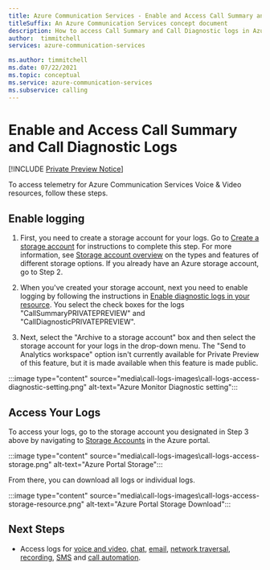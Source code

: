 ```yaml
---
title: Azure Communication Services - Enable and Access Call Summary and Call Diagnostic Logs
titleSuffix: An Azure Communication Services concept document
description: How to access Call Summary and Call Diagnostic logs in Azure Monitor
author:  timmitchell
services: azure-communication-services

ms.author: timmitchell
ms.date: 07/22/2021
ms.topic: conceptual
ms.service: azure-communication-services
ms.subservice: calling
---
```

# Enable and Access Call Summary and Call Diagnostic Logs

[!INCLUDE [Private Preview Notice](../includes/private-preview-include.md)]

To access telemetry for Azure Communication Services Voice & Video resources, follow these steps.

## Enable logging
1. First, you need to create a storage account for your logs. Go to [Create a storage account](../../storage/common/storage-account-create.md?tabs=azure-portal) for instructions to complete this step. For more information, see [Storage account overview](../../storage/common/storage-account-overview.md) on the types and features of different storage options. If you already have an Azure storage account, go to Step 2.
 
2. When you've created your storage account, next you need to enable logging by following the instructions in [Enable diagnostic logs in your resource](./analytics/enable-logging.md). You select the check boxes for the logs "CallSummaryPRIVATEPREVIEW" and "CallDiagnosticPRIVATEPREVIEW". 

3. Next, select the "Archive to a storage account" box and then select the storage account for your logs in the drop-down menu. The "Send to Analytics workspace" option isn't currently available for Private Preview of this feature, but it is made available when this feature is made public.

:::image type="content" source="media\call-logs-images\call-logs-access-diagnostic-setting.png" alt-text="Azure Monitor Diagnostic setting":::

## Access Your Logs

To access your logs, go to the storage account you designated in Step 3 above by navigating to [Storage Accounts](https://portal.azure.com/#blade/HubsExtension/BrowseResource/resourceType/Microsoft.Storage%2FStorageAccounts) in the Azure portal. 

:::image type="content" source="media\call-logs-images\call-logs-access-storage.png" alt-text="Azure Portal Storage":::

From there, you can download all logs or individual logs.

:::image type="content" source="media\call-logs-images\call-logs-access-storage-resource.png" alt-text="Azure Portal Storage Download":::

## Next Steps

- Access logs for [voice and video](./analytics/logs/voice-and-video-logs.md), [chat](./analytics/logs/chat-logs.md), [email](./analytics/logs/email-logs.md), [network traversal](./analytics/logs/network-traversal-logs.md), [recording](./analytics/logs/recording-logs.md), [SMS](./analytics/logs/sms-logs.md) and [call automation](./analytics/logs/call-automation-logs.md).